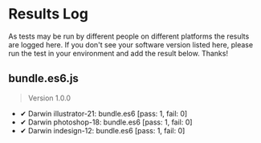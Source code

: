 # Results Log

As tests may be run by different people on different platforms the results are logged here. If you don't see your software version listed here, please run the test in your environment and add the result below. Thanks!

## bundle.es6.js

> Version 1.0.0

- ✔ Darwin illustrator-21: bundle.es6 [pass: 1, fail: 0]
- ✔ Darwin photoshop-18: bundle.es6 [pass: 1, fail: 0]
- ✔ Darwin indesign-12: bundle.es6 [pass: 1, fail: 0]
